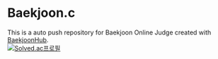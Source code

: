 # Baekjoon.c
This is a auto push repository for Baekjoon Online Judge created with [BaekjoonHub](https://github.com/BaekjoonHub/BaekjoonHub).<br>
[![Solved.ac프로필](http://mazassumnida.wtf/api/v2/generate_badge?boj=yoots50)](https://solved.ac/yoots50)

